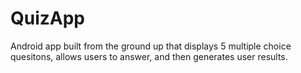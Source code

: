 # QuizApp
Android app built from the ground up that displays 5 multiple choice quesitons, allows users to answer, and then generates user results.
